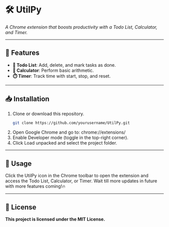 # 🛠️ **UtilPy**   
*A Chrome extension that boosts productivity with a Todo List, Calculator, and Timer.*

---

## 🚀 **Features** 
- **📝 Todo List**: Add, delete, and mark tasks as done.  
- **🧮 Calculator**: Perform basic arithmetic.  
- **⏱️ Timer**: Track time with start, stop, and reset.  

---

## 📥 **Installation** 
1. Clone or download this repository.  
   ```bash
   git clone https://github.com/yourusername/UtilPy.git
2. Open Google Chrome and go to:
    chrome://extensions/
3. Enable Developer mode (toggle in the top-right corner).
4. Click Load unpacked and select the project folder.

---

## 📖 **Usage** 

Click the UtilPy icon in the Chrome toolbar to open the extension and access the Todo List, Calculator, or Timer.
Wait till more updates in future with more features coming!🔥

---

## 📜 **License**

**This project is licensed under the MIT License.**